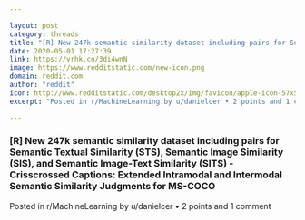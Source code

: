 ```yaml
---

layout: post
category: threads
title: "[R] New 247k semantic similarity dataset including pairs for Semantic Textual Similarity (STS), Semantic Image Similarity (SIS), and Semantic Image-Text Similarity (SITS) - Crisscrossed Captions: Extended Intramodal and Intermodal Semantic Similarity Judgments for MS-COCO"
date: 2020-05-01 17:27:39
link: https://vrhk.co/3di4wnN
image: https://www.redditstatic.com/new-icon.png
domain: reddit.com
author: "reddit"
icon: http://www.redditstatic.com/desktop2x/img/favicon/apple-icon-57x57.png
excerpt: "Posted in r/MachineLearning by u/danielcer • 2 points and 1 comment"

---
```


### [R] New 247k semantic similarity dataset including pairs for Semantic Textual Similarity (STS), Semantic Image Similarity (SIS), and Semantic Image-Text Similarity (SITS) - Crisscrossed Captions: Extended Intramodal and Intermodal Semantic Similarity Judgments for MS-COCO

Posted in r/MachineLearning by u/danielcer • 2 points and 1 comment
